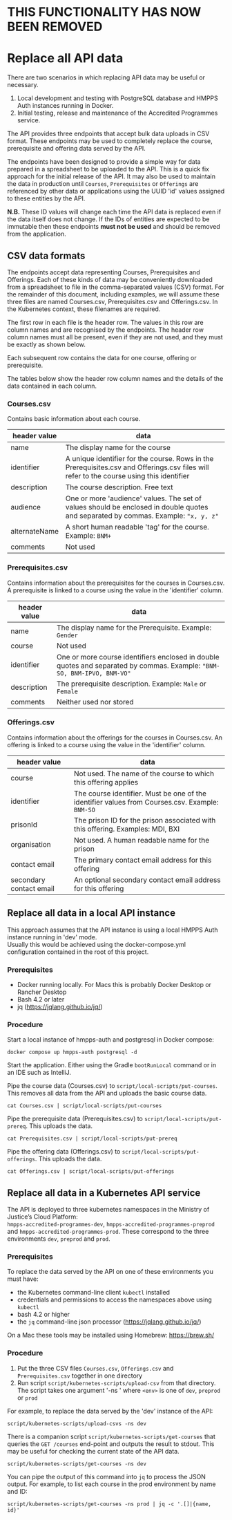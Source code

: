 # THIS FUNCTIONALITY HAS NOW BEEN REMOVED

# Replace all API data

There are two scenarios in which replacing API data may be useful or necessary.

1. Local development and testing with PostgreSQL database and HMPPS Auth instances running in Docker.
2. Initial testing, release and maintenance of the Accredited Programmes service.

The API provides three endpoints that accept bulk data uploads in CSV format.
These endpoints may be used to completely replace the course, prerequisite and offering data served by the API.

The endpoints have been designed to provide a simple way for data prepared in a spreadsheet to be
uploaded to the API. This is a quick fix approach for the initial release of the API. It may also be used to maintain
the data in production until `Courses`, `Prerequisites` or `Offerings` are referenced by other data or applications
using the
UUID 'id' values assigned to these entities by the API.

**N.B.** These ID values will change each time the API data is replaced even if the data itself does not change.
If the IDs of entities are expected to be immutable then these endpoints **must not be used** and should be removed
from the application.

## CSV data formats

The endpoints accept data representing Courses, Prerequisites and Offerings.
Each of these kinds of data may be conveniently downloaded from a spreadsheet to file in the comma-separated values
(CSV) format. For the remainder of this document, including examples, we will assume these three files are named
Courses.csv, Prerequisites.csv and Offerings.csv. In the Kubernetes context, these filenames are required.

The first row in each file is the header row. The values in this row are column names and are recognised by the
endpoints. The header row column names must all be present, even if they are not used, and they must be exactly as shown
below.

Each subsequent row contains the data for one course, offering or prerequisite.

The tables below show the header row column names and the details of the data contained in each column.

### Courses.csv

Contains basic information about each course.

| header value  | data                                                                                                                                     |
|---------------|------------------------------------------------------------------------------------------------------------------------------------------|
| name          | The display name for the course                                                                                                          |
| identifier    | A unique identifier for the course. Rows in the Prerequisites.csv and Offerings.csv files will refer to the course using this identifier |
| description   | The course description. Free text                                                                                                        |
| audience      | One or more 'audience' values. The set of values should be enclosed in double quotes and separated by commas. Example: `"x, y, z"`       |
| alternateName | A short human readable 'tag' for the course. Example: `BNM+`                                                                             |
| comments      | Not used                                                                                                                                 |

### Prerequisites.csv

Contains information about the prerequisites for the courses in Courses.csv. A prerequisite is linked to a course using
the value in the 'identifier' column.

| header value | data                                                                                                                    |
|--------------|-------------------------------------------------------------------------------------------------------------------------|
| name         | The display name for the Prerequisite. Example: `Gender`                                                                |
| course       | Not used                                                                                                                |
| identifier   | One or more course identifiers enclosed in double quotes and separated by commas. Example: `"BNM-SO, BNM-IPVO, BNM-VO"` |
| description  | The prerequisite description. Example: `Male` or `Female`                                                               |
| comments     | Neither used nor stored                                                                                                 |

### Offerings.csv

Contains information about the offerings for the courses in Courses.csv. An offering is linked to a course using the
value in the 'identifier' column.

| header value            | data                                                                                            |
|-------------------------|-------------------------------------------------------------------------------------------------|
| course                  | Not used. The name of the course to which this offering applies                                 |
| identifier              | The course identifier. Must be one of the identifier values from Courses.csv. Example: `BNM-SO` |
| prisonId                | The prison ID for the prison associated with this offering. Examples: MDI, BXI                  |
| organisation            | Not used. A human readable name for the prison                                                  |
| contact email           | The primary contact email address for this offering                                             |
| secondary contact email | An optional secondary contact email address for this offering                                   |                                                    

## Replace all data in a local API instance

This approach assumes that the API instance is using a local HMPPS Auth instance running in 'dev' mode.  
Usually this would be achieved using the docker-compose.yml configuration contained in the root of this project.

### Prerequisites

* Docker running locally. For Macs this is probably Docker Desktop or Rancher Desktop
* Bash 4.2 or later
* jq (https://jqlang.github.io/jq/)

### Procedure

Start a local instance of hmpps-auth and postgresql in Docker compose:

```shell
docker compose up hmpps-auth postgresql -d
```

Start the application. Either using the Gradle `bootRunLocal` command or in an IDE such as IntelliJ.

Pipe the course data (Courses.csv) to `script/local-scripts/put-courses`. This removes all data from the API and
uploads the basic course data.

```shell
cat Courses.csv | script/local-scripts/put-courses
```

Pipe the prerequisite data (Prerequisites.csv) to `script/local-scripts/put-prereq`. This uploads the
data.

```shell
cat Prerequisites.csv | script/local-scripts/put-prereq
```

Pipe the offering data (Offerings.csv) to `script/local-scripts/put-offerings`. This uploads the
data.

```shell
cat Offerings.csv | script/local-scripts/put-offerings
```

## Replace all data in a Kubernetes API service

The API is deployed to three kubernetes namespaces in the Ministry of Justice’s Cloud Platform:  
`hmpps-accredited-programmes-dev`, `hmpps-accredited-programmes-preprod` and
`hmpps-accredited-programmes-prod`. These correspond to the three environments `dev`, `preprod` and `prod`.

### Prerequisites

To replace the data served by the API on one of these environments you must have:

* the Kubernetes command-line client `kubectl` installed
* credentials and permissions to access the namespaces above using `kubectl`
* bash 4.2 or higher
* the `jq` command-line json processor (https://jqlang.github.io/jq/)

On a Mac these tools may be installed using Homebrew: https://brew.sh/

### Procedure

1. Put the three CSV files `Courses.csv`, `Offerings.csv` and `Prerequisites.csv` together in one directory
2. Run script `script/kubernetes-scripts/upload-csv` from that directory. The script takes one argument '-ns <env>'
   where `<env>` is one of `dev`, `preprod` or `prod`

For example, to replace the data served by the 'dev' instance of the API:

```shell
script/kubernetes-scripts/upload-csvs -ns dev
```

There is a companion script `script/kubernetes-scripts/get-courses` that queries the `GET /courses` end-point and
outputs the result to stdout. This may be useful for checking the current state of the API data.

```shell
script/kubernetes-scripts/get-courses -ns dev
```

You can pipe the output of this command into `jq` to process the JSON output. For example, to
list each course in the prod environment by name and ID:

```shell
script/kubernetes-scripts/get-courses -ns prod | jq -c '.[]|{name, id}'
```
